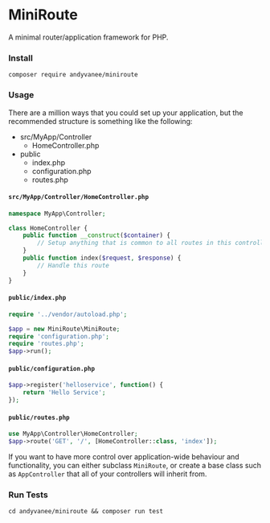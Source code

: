 MiniRoute
========================================

A minimal router/application framework for PHP.

### Install

    composer require andyvanee/miniroute

### Usage

There are a million ways that you could set up your application, but the
recommended structure is something like the following:

- src/MyApp/Controller
    - HomeController.php
- public
    - index.php
    - configuration.php
    - routes.php

#### `src/MyApp/Controller/HomeController.php`

```php
namespace MyApp\Controller;

class HomeController {
    public function __construct($container) {
        // Setup anything that is common to all routes in this controller
    }
    public function index($request, $response) {
        // Handle this route
    }
}
```

#### `public/index.php`

```php
require '../vendor/autoload.php';

$app = new MiniRoute\MiniRoute;
require 'configuration.php';
require 'routes.php';
$app->run();
```

#### `public/configuration.php`
```php
$app->register('helloservice', function() {
    return 'Hello Service';
});
```

#### `public/routes.php`
```php
use MyApp\Controller\HomeController;
$app->route('GET', '/', [HomeController::class, 'index']);
```

If you want to have more control over application-wide behaviour and
functionality, you can either subclass `MiniRoute`, or create a base
class such as `AppController` that all of your controllers will inherit from.

### Run Tests

    cd andyvanee/miniroute && composer run test
